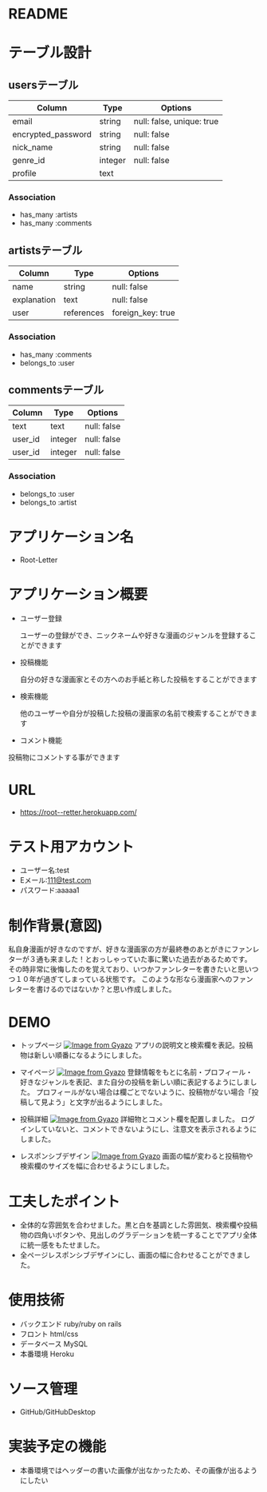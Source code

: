 # README

# テーブル設計

## usersテーブル
| Column             | Type    | Options                   |
| ------------------ | ------- | ------------------------- |
| email              | string  | null: false, unique: true |
| encrypted_password | string  | null: false               |
| nick_name          | string  | null: false               |
| genre_id           | integer | null: false               |
| profile            | text    |                           |

### Association
- has_many :artists
- has_many :comments

## artistsテーブル
| Column      | Type       | Options           |
| ----------- | ---------- | ----------------- |
| name        | string     | null: false       |
| explanation | text       | null: false       |
| user        | references | foreign_key: true |

### Association
- has_many :comments
- belongs_to :user

## commentsテーブル
| Column   | Type    | Options        |
| ---------| ------- | -------------- |
| text     | text    | null: false    |
| user_id  | integer | null: false    |
| user_id  | integer | null: false    |

### Association
- belongs_to :user
- belongs_to :artist

# アプリケーション名
- Root-Letter
# アプリケーション概要
- ユーザー登録

  ユーザーの登録ができ、ニックネームや好きな漫画のジャンルを登録することができます
- 投稿機能 

  自分の好きな漫画家とその方へのお手紙と称した投稿をすることができます
- 検索機能 

  他のユーザーや自分が投稿した投稿の漫画家の名前で検索することができます
- コメント機能   

投稿物にコメントする事ができます

# URL
- https://root--retter.herokuapp.com/

# テスト用アカウント
- ユーザー名:test
- Eメール:111@test.com
- パスワード:aaaaa1

# 制作背景(意図)
 私自身漫画が好きなのですが、好きな漫画家の方が最終巻のあとがきにファンレターが３通も来ました！とおっしゃっていた事に驚いた過去があるためです。
 その時非常に後悔したのを覚えており、いつかファンレターを書きたいと思いつつ１０年が過ぎてしまっている状態です。
 このような形なら漫画家へのファンレターを書けるのではないか？と思い作成しました。

# DEMO
- トップページ
[![Image from Gyazo](https://i.gyazo.com/4b4622dc4e89c671af25ba0ccfc6a1eb.jpg)](https://gyazo.com/4b4622dc4e89c671af25ba0ccfc6a1eb)
アプリの説明文と検索欄を表記。投稿物は新しい順番になるようにしました。

- マイページ
[![Image from Gyazo](https://i.gyazo.com/bde932dede6683853888268654345b26.jpg)](https://gyazo.com/bde932dede6683853888268654345b26)
登録情報をもとに名前・プロフィール・好きなジャンルを表記、また自分の投稿を新しい順に表記するようにしました。
プロフィールがない場合は欄ごとでないように、投稿物がない場合「投稿して見よう」と文字が出るようにしました。

- 投稿詳細
[![Image from Gyazo](https://i.gyazo.com/b8733e89f70a21c5c7af6514d6dd2c0e.jpg)](https://gyazo.com/b8733e89f70a21c5c7af6514d6dd2c0e)
詳細物とコメント欄を配置しました。
ログインしていないと、コメントできないようにし、注意文を表示されるようにしました。

- レスポンシブデザイン
[![Image from Gyazo](https://i.gyazo.com/125a5656a9faf1a12e37845df62a9e5b.gif)](https://gyazo.com/125a5656a9faf1a12e37845df62a9e5b)
画面の幅が変わると投稿物や検索欄のサイズを幅に合わせるようにしました。

# 工夫したポイント
- 全体的な雰囲気を合わせました。黒と白を基調とした雰囲気、検索欄や投稿物の四角いボタンや、見出しのグラデーションを統一することでアプリ全体に統一感をもたせました。
- 全ページレスポンシブデザインにし、画面の幅に合わせることができました。

# 使用技術
- バックエンド
ruby/ruby on rails
- フロント
html/css
- データベース
MySQL
- 本番環境
Heroku
# ソース管理
- GitHub/GitHubDesktop

# 実装予定の機能
- 本番環境ではヘッダーの書いた画像が出なかったため、その画像が出るようにしたい


